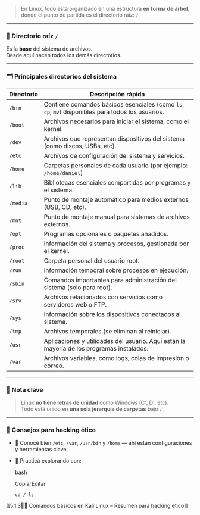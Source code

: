 > En Linux, todo está organizado en una estructura **en forma de árbol**, donde el punto de partida es el directorio raíz: `/`

---

### 🌳 Directorio raíz `/`

Es la **base** del sistema de archivos.  
Desde aquí nacen todos los demás directorios.

---

### 🗂️ Principales directorios del sistema

|Directorio|Descripción rápida|
|---|---|
|`/bin`|Contiene comandos básicos esenciales (como `ls`, `cp`, `mv`) disponibles para todos los usuarios.|
|`/boot`|Archivos necesarios para iniciar el sistema, como el kernel.|
|`/dev`|Archivos que representan dispositivos del sistema (como discos, USBs, etc).|
|`/etc`|Archivos de configuración del sistema y servicios.|
|`/home`|Carpetas personales de cada usuario (por ejemplo: `/home/daniel`)|
|`/lib`|Bibliotecas esenciales compartidas por programas y el sistema.|
|`/media`|Punto de montaje automático para medios externos (USB, CD, etc).|
|`/mnt`|Punto de montaje manual para sistemas de archivos externos.|
|`/opt`|Programas opcionales o paquetes añadidos.|
|`/proc`|Información del sistema y procesos, gestionada por el kernel.|
|`/root`|Carpeta personal del usuario root.|
|`/run`|Información temporal sobre procesos en ejecución.|
|`/sbin`|Comandos importantes para administración del sistema (solo para root).|
|`/srv`|Archivos relacionados con servicios como servidores web o FTP.|
|`/sys`|Información sobre los dispositivos conectados al sistema.|
|`/tmp`|Archivos temporales (se eliminan al reiniciar).|
|`/usr`|Aplicaciones y utilidades del usuario. Aquí están la mayoría de los programas instalados.|
|`/var`|Archivos variables, como logs, colas de impresión o correo.|

---

### 📌 Nota clave

> Linux **no tiene letras de unidad** como Windows (C:, D:, etc).  
> Todo está unido en **una sola jerarquía de carpetas** bajo `/`.

---

### 🧠 Consejos para hacking ético

- 📂 Conocé bien `/etc`, `/var`, `/usr/bin` y `/home` — ahí están configuraciones y herramientas clave.
    
- 🧪 Practicá explorando con:
    
    bash
    
    CopiarEditar
    
    `cd / ls`

[[5.1.3🧑‍💻 Comandos básicos en Kali Linux – Resumen para hacking ético]]
